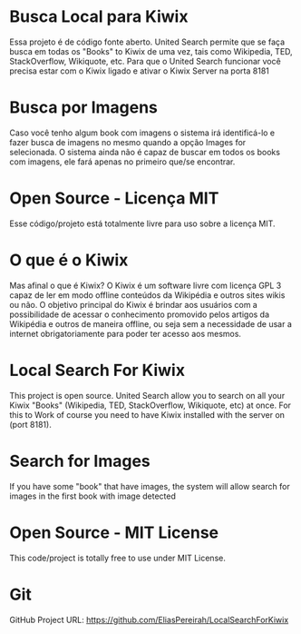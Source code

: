 # Busca Local para Kiwix
Essa projeto é de código fonte aberto.
United Search permite que se faça busca em todas os "Books" to Kiwix de uma vez, tais como Wikipedia, TED, StackOverflow, Wikiquote, etc.
Para que o United Search funcionar você precisa estar com o Kiwix ligado e ativar o Kiwix Server na porta 8181
# Busca por Imagens
Caso você tenho algum book com imagens o sistema irá identificá-lo e fazer busca de imagens no mesmo quando a opção Images for selecionada.
O sistema ainda não é capaz de  buscar em todos os books com imagens, ele fará apenas no primeiro que/se encontrar.

# Open Source - Licença MIT
Esse código/projeto está totalmente livre para uso sobre a licença MIT.

# O que é o Kiwix
Mas afinal o que é Kiwix? O Kiwix é um software livre com licença GPL 3 capaz de ler em modo offline conteúdos da Wikipédia e outros sites wikis ou não. 
O objetivo principal do Kiwix é brindar aos usuários com a possibilidade de acessar o conhecimento
promovido pelos artigos da Wikipédia e outros de maneira offline, ou seja sem a necessidade de usar a internet
obrigatoriamente para poder ter acesso aos mesmos.

# Local Search For Kiwix 
This project is open source.
United Search allow you to search on all your Kiwix "Books" (Wikipedia, TED, StackOverflow, Wikiquote, etc) at once.
For this to Work of course you need to have Kiwix installed with the server on (port 8181).
# Search for Images
If you have some "book" that have images, the system will allow search for images
in the first book with image detected
# Open Source - MIT License
This code/project is totally free to use under MIT License.

# Git
GitHub Project URL: https://github.com/EliasPereirah/LocalSearchForKiwix